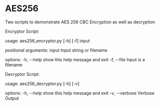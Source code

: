 # AES256
Two scripts to demonstrate AES 256 CBC Encryption as well as decryption


Encryptor Script:


usage: aes256_encryptor.py [-h] [-f] input

positional arguments:
  input       Input string or filename

options:
  -h, --help  show this help message and exit
  -f, --file  Input is a filename



  Decryptor Script:

  usage: aes256_decryptor.py [-h] [-v]


options:
  -h, --help     show this help message and exit
  -v, --verbose  Verbose Output

